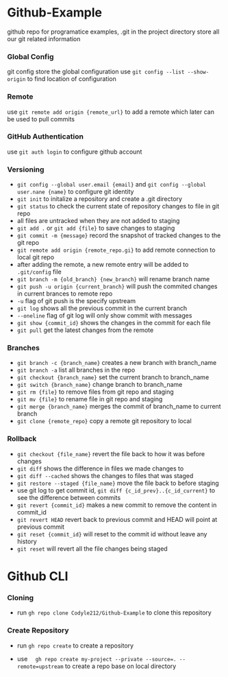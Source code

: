 # Github-Example

github repo for programatice examples, .git in the project directory store all our git related information

### Global Config

git config store the global configuration
use `git config --list --show-origin` to find location of configuration

### Remote

use `git remote add origin {remote_url}` to add a remote which later can be used to pull commits

### GitHub Authentication

use `git auth login` to configure github account

### Versioning

- `git config --global user.email {email}` and `git config --global user.nane {name}` to configure git identity
- `git init` to initalize a repository and create a .git directory
- `git status` to check the current state of repository changes to file in git repo
- all files are untracked when they are not added to staging
- `git add .` or `git add {file}` to save changes to staging
- `git commit -m {message}` record the snapshot of tracked changes to the git repo
- `git remote add origin {remote_repo.gi}` to add remote connection to local git repo
- after adding the remote, a new remote entry will be added to `.git/config` file
- `git branch -m {old_branch} {new_branch}` will rename branch name
- `git push -u origin {current_branch}` will push the commited changes in current brances to remote repo
- `-u` flag of git push is the specify upstream
- `git log` shows all the previous commit in the current branch
- `--oneline` flag of git log will only show commit with messages
- `git show {commit_id}` shows the changes in the commit for each file
- `git pull` get the latest changes from the remote

### Branches

- `git branch -c {branch_name}` creates a new branch with branch_name
- `git branch -a` list all branches in the repo
- `git checkout {branch_name}` set the current branch to branch_name
- `git switch {branch_name}` change branch to branch_name
- `git rm {file}` to remove files from git repo and staging
- `git mv {file}` to rename file in git repo and staging
- `git merge {branch_name}` merges the commit of branch_name to current branch
- `git clone {remote_repo}` copy a remote git repository to local

### Rollback

- `git checkout {file_name}` revert the file back to how it was before changes
- `git diff` shows the difference in files we made changes to
- `git diff --cached` shows the changes to files that was staged
- `git restore --staged {file_name}` move the file back to before staging
- use git log to get commit id, `git diff {c_id_prev}..{c_id_current}` to see the difference between commits
- `git revert {commit_id}` makes a new commit to remove the content in commit_id
- `git revert HEAD` revert back to previous commit and HEAD will point at previous commit
- `git reset {commit_id}` will reset to the commit id without leave any history
- `git reset` will revert all the file changes being staged

# Github CLI

### Cloning

- run `gh repo clone Codyle212/Github-Example` to clone this repository

### Create Repository

- run `gh repo create` to create a repository

- use `  gh repo create my-project --private --source=. --remote=upstream` to create a repo base on local directory
